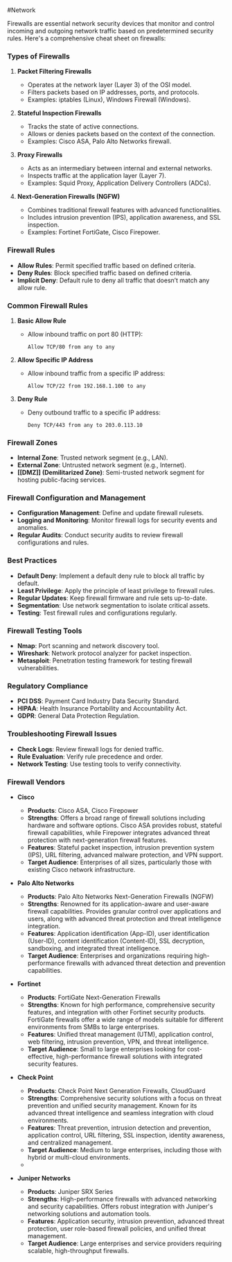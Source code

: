 #Network 

Firewalls are essential network security devices that monitor and control incoming and outgoing network traffic based on predetermined security rules. Here's a comprehensive cheat sheet on firewalls:
### Types of Firewalls

1. **Packet Filtering Firewalls**
   - Operates at the network layer (Layer 3) of the OSI model.
   - Filters packets based on IP addresses, ports, and protocols.
   - Examples: iptables (Linux), Windows Firewall (Windows).

2. **Stateful Inspection Firewalls**
   - Tracks the state of active connections.
   - Allows or denies packets based on the context of the connection.
   - Examples: Cisco ASA, Palo Alto Networks firewall.

3. **Proxy Firewalls**
   - Acts as an intermediary between internal and external networks.
   - Inspects traffic at the application layer (Layer 7).
   - Examples: Squid Proxy, Application Delivery Controllers (ADCs).

4. **Next-Generation Firewalls (NGFW)**
   - Combines traditional firewall features with advanced functionalities.
   - Includes intrusion prevention (IPS), application awareness, and SSL inspection.
   - Examples: Fortinet FortiGate, Cisco Firepower.

### Firewall Rules

- **Allow Rules**: Permit specified traffic based on defined criteria.
- **Deny Rules**: Block specified traffic based on defined criteria.
- **Implicit Deny**: Default rule to deny all traffic that doesn’t match any allow rule.

### Common Firewall Rules

1. **Basic Allow Rule**
   - Allow inbound traffic on port 80 (HTTP):
     ```
     Allow TCP/80 from any to any
     ```

2. **Allow Specific IP Address**
   - Allow inbound traffic from a specific IP address:
     ```
     Allow TCP/22 from 192.168.1.100 to any
     ```

3. **Deny Rule**
   - Deny outbound traffic to a specific IP address:
     ```
     Deny TCP/443 from any to 203.0.113.10
     ```

### Firewall Zones

- **Internal Zone**: Trusted network segment (e.g., LAN).
- **External Zone**: Untrusted network segment (e.g., Internet).
- **[[DMZ]] (Demilitarized Zone)**: Semi-trusted network segment for hosting public-facing services.

### Firewall Configuration and Management

- **Configuration Management**: Define and update firewall rulesets.
- **Logging and Monitoring**: Monitor firewall logs for security events and anomalies.
- **Regular Audits**: Conduct security audits to review firewall configurations and rules.

### Best Practices

- **Default Deny**: Implement a default deny rule to block all traffic by default.
- **Least Privilege**: Apply the principle of least privilege to firewall rules.
- **Regular Updates**: Keep firewall firmware and rule sets up-to-date.
- **Segmentation**: Use network segmentation to isolate critical assets.
- **Testing**: Test firewall rules and configurations regularly.

### Firewall Testing Tools

- **Nmap**: Port scanning and network discovery tool.
- **Wireshark**: Network protocol analyzer for packet inspection.
- **Metasploit**: Penetration testing framework for testing firewall vulnerabilities.

### Regulatory Compliance

- **PCI DSS**: Payment Card Industry Data Security Standard.
- **HIPAA**: Health Insurance Portability and Accountability Act.
- **GDPR**: General Data Protection Regulation.

### Troubleshooting Firewall Issues

- **Check Logs**: Review firewall logs for denied traffic.
- **Rule Evaluation**: Verify rule precedence and order.
- **Network Testing**: Use testing tools to verify connectivity.

### Firewall Vendors

- **Cisco**
  - **Products**: Cisco ASA, Cisco Firepower
  - **Strengths**: Offers a broad range of firewall solutions including hardware and software options. Cisco ASA provides robust, stateful firewall capabilities, while Firepower integrates advanced threat protection with next-generation firewall features.
  - **Features**: Stateful packet inspection, intrusion prevention system (IPS), URL filtering, advanced malware protection, and VPN support.
  - **Target Audience**: Enterprises of all sizes, particularly those with existing Cisco network infrastructure.

- **Palo Alto Networks**
  - **Products**: Palo Alto Networks Next-Generation Firewalls (NGFW)
  - **Strengths**: Renowned for its application-aware and user-aware firewall capabilities. Provides granular control over applications and users, along with advanced threat protection and threat intelligence integration.
  - **Features**: Application identification (App-ID), user identification (User-ID), content identification (Content-ID), SSL decryption, sandboxing, and integrated threat intelligence.
  - **Target Audience**: Enterprises and organizations requiring high-performance firewalls with advanced threat detection and prevention capabilities.

- **Fortinet**
  - **Products**: FortiGate Next-Generation Firewalls
  - **Strengths**: Known for high performance, comprehensive security features, and integration with other Fortinet security products. FortiGate firewalls offer a wide range of models suitable for different environments from SMBs to large enterprises.
  - **Features**: Unified threat management (UTM), application control, web filtering, intrusion prevention, VPN, and threat intelligence.
  - **Target Audience**: Small to large enterprises looking for cost-effective, high-performance firewall solutions with integrated security features.

- **Check Point**    
    - **Products**: Check Point Next Generation Firewalls, CloudGuard
    - **Strengths**: Comprehensive security solutions with a focus on threat prevention and unified security management. Known for its advanced threat intelligence and seamless integration with cloud environments.
    - **Features**: Threat prevention, intrusion detection and prevention, application control, URL filtering, SSL inspection, identity awareness, and centralized management.
    - **Target Audience**: Medium to large enterprises, including those with hybrid or multi-cloud environments.
    - 
- **Juniper Networks**
    
    - **Products**: Juniper SRX Series
    - **Strengths**: High-performance firewalls with advanced networking and security capabilities. Offers robust integration with Juniper's networking solutions and automation tools.
    - **Features**: Application security, intrusion prevention, advanced threat protection, user role-based firewall policies, and unified threat management.
    - **Target Audience**: Large enterprises and service providers requiring scalable, high-throughput firewalls.